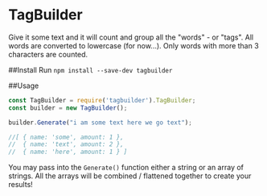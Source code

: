 # TagBuilder

Give it some text and it will count and group all the "words" - or "tags". All words are converted to lowercase (for now...). Only words with more than 3 characters are counted.

##Install
Run ```npm install --save-dev tagbuilder```

##Usage
```javascript
const TagBuilder = require('tagbuilder').TagBuilder;
const builder = new TagBuilder();

builder.Generate("i am some text here we go text");

//[ { name: 'some', amount: 1 },
//  { name: 'text', amount: 2 },
//  { name: 'here', amount: 1 } ]
```
You may pass into the ```Generate()``` function either a string or an array of strings. All the arrays will be combined / flattened together to create your results!
